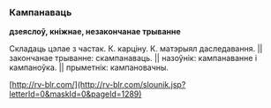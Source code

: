 ### Кампанаваць
**дзеяслоў, кніжнае, незакончанае трыванне**

Складаць цэлае з частак. К. карціну. К. матэрыял даследавання. || закончанае трыванне: скампанаваць. || назоўнік: кампанаванне і кампаноўка. || прыметнік: кампановачны.

<a rel="author">[http://rv-blr.com/](http://rv-blr.com/slounik.jsp?letterId=0&maskId=0&pageId=1289)</a>
